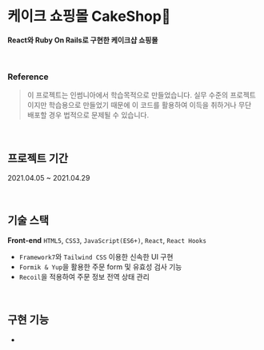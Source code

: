 # 케이크 쇼핑몰 CakeShop🍰

**React와 Ruby On Rails로 구현한 케이크샵 쇼핑몰**

</br>

### Reference

> 이 프로젝트는 인썸니아에서 학습목적으로 만들었습니다. 실무 수준의 프로젝트이지만 학습용으로 만들었기 때문에 이 코드를 활용하여 이득을 취하거나 무단 배포할 경우 법적으로 문제될 수 있습니다.

</br>

## 프로젝트 기간

2021.04.05 ~ 2021.04.29

</br>

## 기술 스택

**Front-end**
`HTML5`, `CSS3`, `JavaScript(ES6+)`, `React`, `React Hooks`

- `Framework7`와 `Tailwind CSS` 이용한 신속한 UI 구현
- `Formik & Yup`을 활용한 주문 form 및 유효성 검사 기능
- `Recoil`을 적용하여 주문 정보 전역 상태 관리

</br>

## 구현 기능

- 




